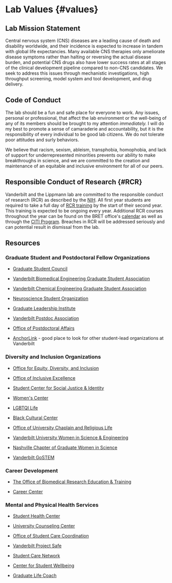 # Lab Values {#values}

## Lab Mission Statement
Central nervous system (CNS) diseases are a leading cause of death and disability worldwide, and their incidence is expected to increase in tandem with global life expectancies. Many available CNS therapies only ameliorate disease symptoms rather than halting or reversing the actual disease burden, and potential CNS drugs also have lower success rates at all stages of the clinical development pipeline compared to non-CNS candidates. We seek to address this issues through mechanistic investigations, high throughput screening, model system and tool development, and drug delivery. 

## Code of Conduct
The lab should be a fun and safe place for everyone to work. Any issues, personal or professional, that affect the lab environment or the well-being of any of its members should be brought to my attention *immediately.* I will do my best to promote a sense of camaraderie and accountability, but it is the responsibility of every individual to be good lab citizens. We do not tolerate poor attitudes and surly behaviors. 

We believe that racism, sexism, ableism, transphobia, homophobia, and lack of support for underrepresented minorities prevents our ability to make breakthroughs in science, and we are committed to the creation and maintenance of an equitable and inclusive environment for all of our peers.

## Responsible Conduct of Research {#RCR}
Vanderbilt and the Lippmann lab are committed to the responsible conduct of research (RCR) as described by the [NIH](https://oir.nih.gov/sourcebook/ethical-conduct/responsible-conduct-research-training). All first year students are required to take a full day of [RCR training](https://medschool.vanderbilt.edu/bret/responsible-conduct-research/) by the start of their second year. This training is expected to be ongoing every year. Additional RCR courses throughout the year can be found on the BRET office's [calendar](https://medschool.vanderbilt.edu/bret/seminar-series-calendar/) as well as through the [CITI Program](https://about.citiprogram.org/en/series/responsible-conduct-of-research-rcr/). Breaches in RCR will be addressed seriously and can potential result in dismissal from the lab.  

## Resources
### Graduate Student and Postdoctoral Fellow Organizations
- [Graduate Student Council](https://studentorg.vanderbilt.edu/gsc/)

- [Vanderbilt Biomedical Engineering Graduate Student Association](https://anchorlink.vanderbilt.edu/organization/bme_gsa)

- [Vanderbilt Chemical Engineering Graduate Student Association](https://engineering.vanderbilt.edu/chbe/GraduateProgram/CHEGSA.php)

- [Neuroscience Student Organization](https://medschool.vanderbilt.edu/brain-institute/new-vbi-homepage-inprogress/resources-for-students/neuroscience-student-organization/)

- [Graduate Leadership Institute](https://gradschool.vanderbilt.edu/gli/)

- [Vanderbilt Postdoc Association](https://www.vanderbilt.edu/vpa/index.php)

- [Office of Postdoctoral Affairs](https://www.vanderbilt.edu/postdoc/)

- [AnchorLink](https://anchorlink.vanderbilt.edu/) - good place to look for other student-lead organizations at Vanderbilt

### Diversity and Inclusion Organizations 
- [Office for Equity, Diversity, and Inclusion](https://www.vanderbilt.edu/diversity/contact/)

- [Office of Inclusive Excellence](https://www.vanderbilt.edu/inclusive-excellence/index.php)

- [Student Center for Social Justice & Identity](https://www.vanderbilt.edu/scsji/)

- [Women's Center](https://www.vanderbilt.edu/WomensCenter/)

- [LGBTQI Life](https://www.vanderbilt.edu/lgbtqi/)

- [Black Cultural Center](https://www.vanderbilt.edu/bcc/)

- [Office of University Chaplain and Religious Life](https://www.vanderbilt.edu/religiouslife/)

- [Vanderbilt University Women in Science & Engineering](https://my.vanderbilt.edu/vuwise/)

- [Nashville Chapter of Graduate Women in Science](https://gwisnashville.wixsite.com/gwisnashville)

- [Vanderbilt GoSTEM](https://www.vanderbilt.edu/lgbtqi/programs/student-groups)

### Career Development 
- [The Office of Biomedical Research Education & Training](https://medschool.vanderbilt.edu/bret/resources/)

- [Career Center](https://www.vanderbilt.edu/career/)

### Mental and Physical Health Services
- [Student Health Center](https://www.vumc.org/student-health/welcome)

- [University Counseling Center](https://www.vanderbilt.edu/ucc/)

- [Office of Student Care Coordination](https://www.vanderbilt.edu/carecoordination/)

- [Vanderbilt Project Safe](https://www.vanderbilt.edu/projectsafe/)

- [Student Care Network](https://www.vanderbilt.edu/studentcarenetwork/)

- [Center for Student Wellbeing](https://www.vanderbilt.edu/healthydores/)

- [Graduate Life Coach](https://gradschool.vanderbilt.edu/current_students/gradlife.php)
